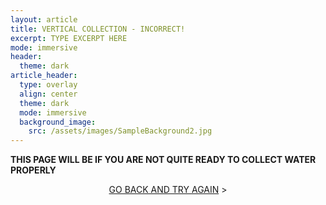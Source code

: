 ```yaml
---
layout: article
title: VERTICAL COLLECTION - INCORRECT!
excerpt: TYPE EXCERPT HERE
mode: immersive
header:
  theme: dark
article_header:
  type: overlay
  align: center
  theme: dark
  mode: immersive
  background_image:
    src: /assets/images/SampleBackground2.jpg
---
```


**THIS PAGE WILL BE IF YOU ARE NOT QUITE READY TO COLLECT WATER PROPERLY**


<p align="center">
<a class="button button--outline-primary button--pill" href="VerticalSupplies1">GO BACK AND TRY AGAIN</a> ></p>